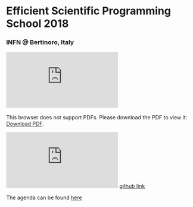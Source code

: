 # Efficient Scientific Programming School 2018
### INFN @ Bertinoro, Italy 

<object data="https://github.com/jasrodis/efficient-scientific-computing-school/blob/master/Poster_ESC2018_v3.pdf" type="application/pdf" width="700px" height="700px">
    <embed src="https://github.com/jasrodis/efficient-scientific-computing-school/blob/master/Poster_ESC2018_v3.pdf">
        <p>This browser does not support PDFs. Please download the PDF to view it: <a href="https://github.com/jasrodis/efficient-scientific-computing-school/blob/master/Poster_ESC2018_v3.pdf">Download PDF</a>.</p>
    </embed>
</object>

![Poster](https://github.com/jasrodis/efficient-scientific-computing-school/blob/master/Poster_ESC2018_v3.pdf)
[github link](https://github.com/infn-esc/esc18)


The agenda can be found [here](https://agenda.infn.it/conferenceOtherViews.py?view=standard&confId=16941)
